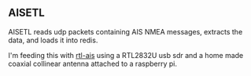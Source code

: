 ## AISETL

AISETL reads udp packets containing AIS NMEA messages, extracts the data, and loads it into redis. 

I'm feeding this with [rtl-ais](https://github.com/dgiardini/rtl-ais) using a RTL2832U usb sdr and a home made coaxial collinear antenna attached to a raspberry pi.


